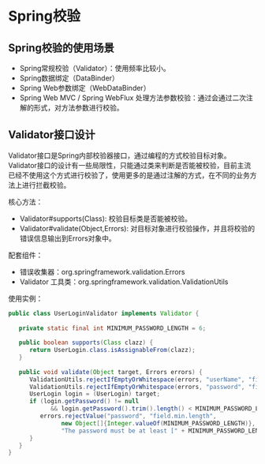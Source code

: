 # Spring校验

## Spring校验的使用场景

* Spring常规校验（Validator）：使用频率比较小。
* Spring数据绑定（DataBinder）
* Spring Web参数绑定（WebDataBinder）
* Spring Web MVC / Spring WebFlux 处理方法参数校验：通过会通过二次注解的形式，对方法参数进行校验。

## Validator接口设计

Validator接口是Spring内部校验器接口，通过编程的方式校验目标对象。Validator接口的设计有一些局限性，只能通过类来判断是否能被校验，目前主流已经不使用这个方式进行校验了，使用更多的是通过注解的方式，在不同的业务方法上进行拦截校验。

核心方法：

* Validator#supports(Class): 校验目标类是否能被校验。
* Validator#validate(Object,Errors): 对目标对象进行校验操作，并且将校验的错误信息输出到Errors对象中。

配套组件：

* 错误收集器：org.springframework.validation.Errors
* Validator 工具类：org.springframework.validation.ValidationUtils

使用实例：

```java
public class UserLoginValidator implements Validator {
  
   private static final int MINIMUM_PASSWORD_LENGTH = 6;
  
   public boolean supports(Class clazz) {
      return UserLogin.class.isAssignableFrom(clazz);
   }
  
   public void validate(Object target, Errors errors) {
      ValidationUtils.rejectIfEmptyOrWhitespace(errors, "userName", "field.required");
      ValidationUtils.rejectIfEmptyOrWhitespace(errors, "password", "field.required");
      UserLogin login = (UserLogin) target;
      if (login.getPassword() != null
            && login.getPassword().trim().length() < MINIMUM_PASSWORD_LENGTH) {
         errors.rejectValue("password", "field.min.length",
               new Object[]{Integer.valueOf(MINIMUM_PASSWORD_LENGTH)},
               "The password must be at least [" + MINIMUM_PASSWORD_LENGTH + "] characters in length.");
      }
   }
}
```